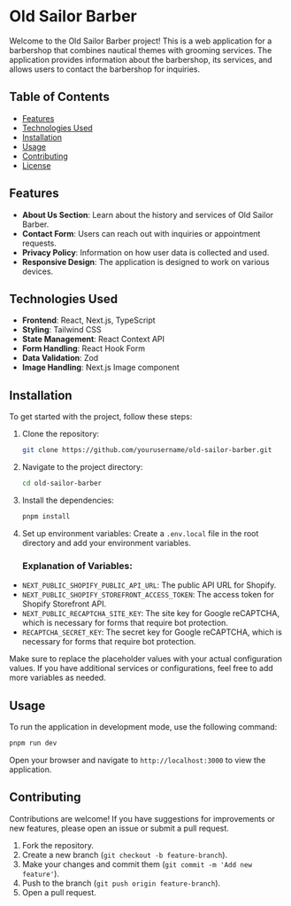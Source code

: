 # Old Sailor Barber

Welcome to the Old Sailor Barber project! This is a web application for a barbershop that combines nautical themes with grooming services. The application provides information about the barbershop, its services, and allows users to contact the barbershop for inquiries.

## Table of Contents

- [Features](#features)
- [Technologies Used](#technologies-used)
- [Installation](#installation)
- [Usage](#usage)
- [Contributing](#contributing)
- [License](#license)

## Features

- **About Us Section**: Learn about the history and services of Old Sailor Barber.
- **Contact Form**: Users can reach out with inquiries or appointment requests.
- **Privacy Policy**: Information on how user data is collected and used.
- **Responsive Design**: The application is designed to work on various devices.

## Technologies Used

- **Frontend**: React, Next.js, TypeScript
- **Styling**: Tailwind CSS
- **State Management**: React Context API
- **Form Handling**: React Hook Form
- **Data Validation**: Zod
- **Image Handling**: Next.js Image component

## Installation

To get started with the project, follow these steps:

1. Clone the repository:

   ```bash
   git clone https://github.com/yourusername/old-sailor-barber.git
   ```

2. Navigate to the project directory:

   ```bash
   cd old-sailor-barber
   ```

3. Install the dependencies:

   ```bash
   pnpm install
   ```

4. Set up environment variables:
   Create a `.env.local` file in the root directory and add your environment variables.

   ### Explanation of Variables:

- `NEXT_PUBLIC_SHOPIFY_PUBLIC_API_URL`: The public API URL for Shopify.
- `NEXT_PUBLIC_SHOPIFY_STOREFRONT_ACCESS_TOKEN`: The access token for Shopify Storefront API.
- `NEXT_PUBLIC_RECAPTCHA_SITE_KEY`: The site key for Google reCAPTCHA, which is necessary for forms that require bot protection.
- `RECAPTCHA_SECRET_KEY`: The secret key for Google reCAPTCHA, which is necessary for forms that require bot protection.

Make sure to replace the placeholder values with your actual configuration values. If you have additional services or configurations, feel free to add more variables as needed.

## Usage

To run the application in development mode, use the following command:

```bash
pnpm run dev
```

Open your browser and navigate to `http://localhost:3000` to view the application.

## Contributing

Contributions are welcome! If you have suggestions for improvements or new features, please open an issue or submit a pull request.

1. Fork the repository.
2. Create a new branch (`git checkout -b feature-branch`).
3. Make your changes and commit them (`git commit -m 'Add new feature'`).
4. Push to the branch (`git push origin feature-branch`).
5. Open a pull request.
